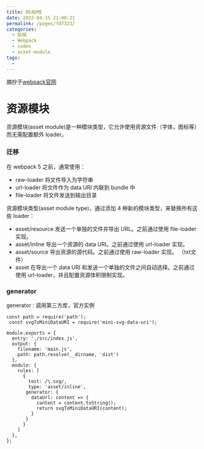 ```yaml
---
title: README
date: 2022-04-15 21:00:21
permalink: /pages/fd7323/
categories:
  - 前端
  - Webpack
  - codes
  - asset-module
tags:
  - 
---
```

摘抄于[webpack官网](https://webpack.docschina.org/guides/asset-modules/)

# 资源模块
资源模块(asset module)是一种模块类型，它允许使用资源文件（字体，图标等）而无需配置额外 loader。

### 迁移

在 webpack 5 之前，通常使用：
-   raw-loader 将文件导入为字符串
-   url-loader 将文件作为 data URI 内联到 bundle 中
-   file-loader 将文件发送到输出目录

资源模块类型(asset module type)，通过添加 4 种新的模块类型，来替换所有这些 loader：
- asset/resource 发送一个单独的文件并导出 URL。之前通过使用 file-loader 实现。
- asset/inline 导出一个资源的 data URI。之前通过使用 url-loader 实现。
- asset/source 导出资源的源代码。之前通过使用 raw-loader 实现。  （txt文件）
- asset 在导出一个 data URI 和发送一个单独的文件之间自动选择。之前通过使用 url-loader，并且配置资源体积限制实现。

### generator
generator : 调用第三方库，官方实例
```
const path = require('path');
 const svgToMiniDataURI = require('mini-svg-data-uri');

module.exports = {
  entry: './src/index.js',
  output: {
    filename: 'main.js',
    path: path.resolve(__dirname, 'dist')
  },
  module: {
    rules: [
      {
        test: /\.svg/,
        type: 'asset/inline',
       generator: {
         dataUrl: content => {
           content = content.toString();
           return svgToMiniDataURI(content);
         }
       }
      }
    ]
  },
};
```

